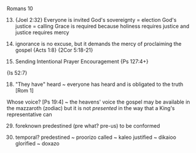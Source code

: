 Romans 10


13) {Joel 2:32}
  Everyone is invited
  God's sovereignty = election
  God's justice = calling
    Grace is required because holiness requires justice and justice requires mercy

14) ignorance is no excuse, but it demands the mercy of proclaiming the gospel
  {Acts 1:8}
  {2Cor 5:18-21}

15) Sending
  Intentional
  Prayer
  Encouragement
  {Ps 127:4+}

  {Is 52:7}


18) "They have" heard ~ everyone has heard and is obligated to the truth [Rom 1]

Whose voice?
  [Ps 19:4] ~ the heavens' voice
    the gospel may be available in the mazzaroth (zodiac) but it is not _presented_ in the way that a King's representative can


29) foreknown
    predestined (pre what?  pre-us)
    to be conformed

30) temporal?
  predestined ~ proorizo
  called ~ kaleo
  justified ~ dikaioo
  glorified ~ doxazo
